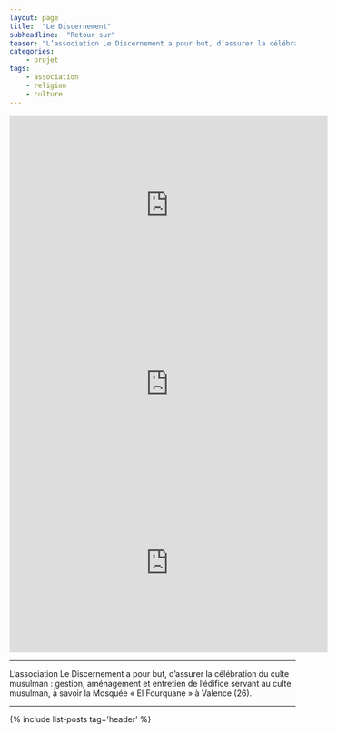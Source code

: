 ```yaml
---
layout: page
title:  "Le Discernement"
subheadline:  "Retour sur"
teaser: "L’association Le Discernement a pour but, d’assurer la célébration du culte musulman à Valence"
categories:
    - projet
tags:
    - association
    - religion
    - culture
---
```


<iframe width="560" height="315" src="https://www.youtube.com/embed/1LWAkyzZMeA" frameborder="0" allowfullscreen></iframe>

<iframe width="560" height="315" src="https://www.youtube.com/embed/zthEseDiXEc" frameborder="0" allowfullscreen></iframe>

<iframe width="560" height="315" src="https://www.youtube.com/embed/agMJXNr0VIU" frameborder="0" allowfullscreen></iframe>

----------

L’association Le Discernement a pour but, d’assurer la célébration du culte musulman : gestion, aménagement et entretien de l’édifice servant au culte musulman, à savoir la Mosquée « El Fourquane » à Valence (26).

----------

{% include list-posts tag='header' %}




